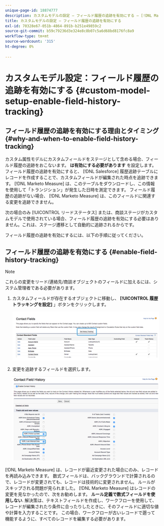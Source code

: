 ```yaml
---
unique-page-id: 18874777
description: カスタムモデルの設定 — フィールド履歴の追跡を有効にする — [!DNL Marketo Measure]  — 製品ドキュメント
title: カスタムモデルの設定 — フィールド履歴の追跡を有効にする
exl-id: 70328e67-051b-4864-891b-b251e49859c2
source-git-commit: b59c79236d3e324e8c8b07c5a6d68bd8176fc8a9
workflow-type: tm+mt
source-wordcount: '315'
ht-degree: 0%

---
```


# カスタムモデル設定：フィールド履歴の追跡を有効にする {#custom-model-setup-enable-field-history-tracking}

## フィールド履歴の追跡を有効にする理由とタイミング {#why-and-when-to-enable-field-history-tracking}

カスタム属性モデルにカスタムフィールドをステージとして含める場合、フィールド履歴の追跡をおこないます。 **は有効にする必要があります** を設定します。 フィールド履歴の追跡を有効にすると、 [!DNL Salesforce] 履歴追跡テーブルにレコードを作成することで、カスタムフィールドが編集された時点を追跡できます。 [!DNL Marketo Measure] は、このテーブルをダウンロードし、この情報を使用して「トランジション」が発生した日時を測定できます。 フィールド履歴の追跡がない場合、 [!DNL Marketo Measure] は、このフィールドに関連する変更を追跡できません。

次の場合のみ [!UICONTROL リードステータス] または、商談ステージがカスタムモデルで使用されている場合、フィールド履歴の追跡を有効にする必要はありません。これは、ステージ遷移として自動的に追跡されるからです。

フィールド履歴の追跡を有効にするには、以下の手順に従ってください。

## フィールド履歴の追跡を有効にする {#enable-field-history-tracking}

>[!NOTE]
>
>これらの変更をリード/連絡先/商談オブジェクトのフィールドに加えるには、システム管理者である必要があります。

1. カスタムフィールドが存在するオブジェクトに移動し、 **[!UICONTROL 履歴トラッキングを設定]** 」ボタンをクリックします。

   ![](assets/1.png)

1. 変更を追跡するフィールドを選択します。

   ![](assets/2.png)

[!DNL Marketo Measure] は、レコードが最近変更された場合にのみ、レコードを再読み込みできます。 数式フィールドは、バックグラウンドで計算されるので、レコードが変更されても、レコードは技術的に変更されません。 ルールがスキップされる問題が見られました。 [!DNL Marketo Measure] はレコードの変更を見なかったので、次をお勧めします。 **ルール定義で数式フィールドを使用しない**. 解決策は、テキストフィールドを作成し、ワークフローを使用して、レコードが編集されたり条件に合ったりしたときに、そのフィールドに適切な値や計算を入力することです。 この場合、ワークフローが古いレコードで遡って機能するように、すべてのレコードを編集する必要があります。
